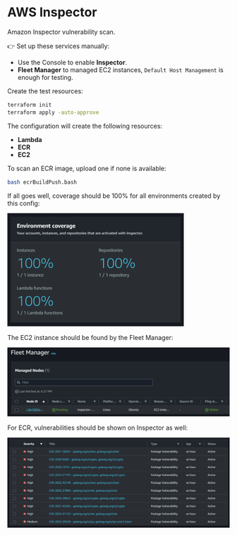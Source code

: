 # AWS Inspector

Amazon Inspector vulnerability scan.

👉 Set up these services manually:
- Use the Console to enable **Inspector**.
- **Fleet Manager** to managed EC2 instances, `Default Host Management` is enough for testing.

Create the test resources:

```sh
terraform init
terraform apply -auto-approve
```

The configuration will create the following resources:

- **Lambda**
- **ECR**
- **EC2**

To scan an ECR image, upload one if none is available:

```sh
bash ecrBuildPush.bash
```

If all goes well, coverage should be 100% for all environments created by this config:

<img src=".assets/coverage.png" width=400 />

The EC2 instance should be found by the Fleet Manager:

<img src=".assets/fleet.png" />

For ECR, vulnerabilities should be shown on Inspector as well:

<img src=".assets/ecr.png" />
